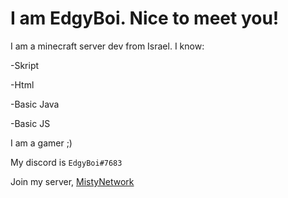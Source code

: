 # I am EdgyBoi. Nice to meet you!

I am a minecraft server dev from Israel.
I know:

-Skript

-Html

-Basic Java

-Basic JS

I am a gamer ;)

My discord is ```EdgyBoi#7683```

Join my server, [MistyNetwork](https://discord.gg/eHmbhZKT6g)

